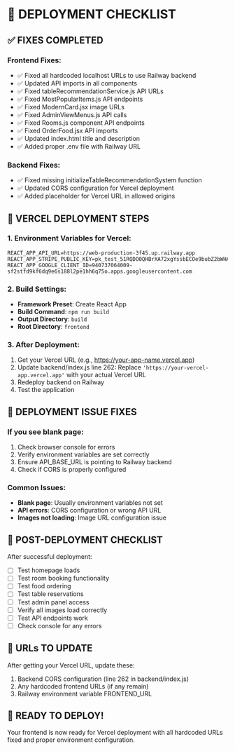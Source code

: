 # 🚀 DEPLOYMENT CHECKLIST

## ✅ FIXES COMPLETED

### Frontend Fixes:
- ✅ Fixed all hardcoded localhost URLs to use Railway backend
- ✅ Updated API imports in all components
- ✅ Fixed tableRecommendationService.js API URLs
- ✅ Fixed MostPopularItems.js API endpoints
- ✅ Fixed ModernCard.jsx image URLs
- ✅ Fixed AdminViewMenus.js API calls
- ✅ Fixed Rooms.js component API endpoints
- ✅ Fixed OrderFood.jsx API imports
- ✅ Updated index.html title and description
- ✅ Added proper .env file with Railway URL

### Backend Fixes:
- ✅ Fixed missing initializeTableRecommendationSystem function
- ✅ Updated CORS configuration for Vercel deployment
- ✅ Added placeholder for Vercel URL in allowed origins

## 🔧 VERCEL DEPLOYMENT STEPS

### 1. Environment Variables for Vercel:
```
REACT_APP_API_URL=https://web-production-3f45.up.railway.app
REACT_APP_STRIPE_PUBLIC_KEY=pk_test_51RQDO0QHBrXA72xgYssbECOe9bubZ2bWHA4m0T6EY6AvvmAfCzIDmKUCkRjpwVVIJ4IMaOiQBUawECn5GD8ADHbn00GRVmjExI
REACT_APP_GOOGLE_CLIENT_ID=940737064009-sf2stfd9kf6dq9e6s188l2pe1hh6q75o.apps.googleusercontent.com
```

### 2. Build Settings:
- **Framework Preset**: Create React App
- **Build Command**: `npm run build`
- **Output Directory**: `build`
- **Root Directory**: `frontend`

### 3. After Deployment:
1. Get your Vercel URL (e.g., https://your-app-name.vercel.app)
2. Update backend/index.js line 262: Replace `'https://your-vercel-app.vercel.app'` with your actual Vercel URL
3. Redeploy backend on Railway
4. Test the application

## 🐛 DEPLOYMENT ISSUE FIXES

### If you see blank page:
1. Check browser console for errors
2. Verify environment variables are set correctly
3. Ensure API_BASE_URL is pointing to Railway backend
4. Check if CORS is properly configured

### Common Issues:
- **Blank page**: Usually environment variables not set
- **API errors**: CORS configuration or wrong API URL
- **Images not loading**: Image URL configuration issue

## 📝 POST-DEPLOYMENT CHECKLIST

After successful deployment:
- [ ] Test homepage loads
- [ ] Test room booking functionality
- [ ] Test food ordering
- [ ] Test table reservations
- [ ] Test admin panel access
- [ ] Verify all images load correctly
- [ ] Test API endpoints work
- [ ] Check console for any errors

## 🔗 URLs TO UPDATE

After getting your Vercel URL, update these:
1. Backend CORS configuration (line 262 in backend/index.js)
2. Any hardcoded frontend URLs (if any remain)
3. Railway environment variable FRONTEND_URL

## 🎯 READY TO DEPLOY!

Your frontend is now ready for Vercel deployment with all hardcoded URLs fixed and proper environment configuration.
